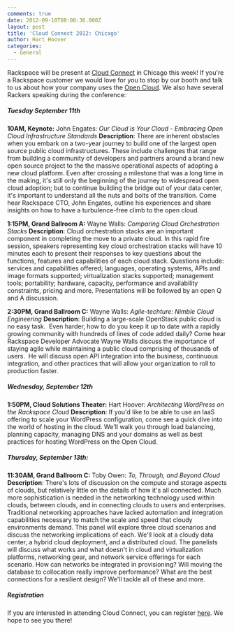 ```yaml
---
comments: true
date: 2012-09-10T08:00:36.000Z
layout: post
title: 'Cloud Connect 2012: Chicago'
author: Hart Hoover
categories:
  - General
---
```


Rackspace will be present at [Cloud Connect](https://www.cloudconnectevent.com/chicago/) in Chicago this week! If you're a Rackspace customer we would love for you to stop by our booth and talk to us about how your company uses the [Open Cloud](https://rackspace.com/cloud). We also have several Rackers speaking during the conference:

<!-- more -->

##### Tuesday September 11th


**10AM, Keynote:**
John Engates: _Our Cloud is Your Cloud - Embracing Open Cloud Infrastructure Standards_
**Description**: There are inherent obstacles when you embark on a two-year journey to build one of the largest open source public cloud infrastructures. These include challenges that range from building a community of developers and partners around a brand new open source project to the the massive operational aspects of adopting a new cloud platform. Even after crossing a milestone that was a long time in the making, it's still only the beginning of the journey to widespread open cloud adoption; but to continue building the bridge out of your data center, it's important to understand all the nuts and bolts of the transition. Come hear Rackspace CTO, John Engates, outline his experiences and share insights on how to have a turbulence-free climb to the open cloud.

**1:15PM, Grand Ballroom A:**
Wayne Walls: _Comparing Cloud Orchestration Stacks_
**Description**: Cloud orchestration stacks are an important component in completing the move to a private cloud. In this rapid fire session, speakers representing key cloud orchestration stacks will have 10 minutes each to present their responses to key questions about the functions, features and capabilities of each cloud stack. Questions include: services and capabilities offered; languages, operating systems, APIs and image formats supported; virtualization stacks supported; management tools; portability; hardware, capacity, performance and availability constraints, pricing and more. Presentations will be followed by an open Q and A discussion.

**2:30PM, Grand Ballroom C:**
Wayne Walls: _Agile-techture: Nimble Cloud Engineering_
**Description**: Building a large-scale OpenStack public cloud is no easy task.  Even harder, how to do you keep it up to date with a rapidly growing community with hundreds of lines of code added daily? Come hear Rackspace Developer Advocate Wayne Walls discuss the importance of staying agile while maintaining a public cloud comprising of thousands of users.  He will discuss open API integration into the business, continuous integration, and other practices that will allow your organization to roll to production faster.


##### Wednesday, September 12th


**1:50PM, Cloud Solutions Theater:**
Hart Hoover: _Architecting WordPress on the Rackspace Cloud_
**Description**: If you'd like to be able to use an IaaS offering to scale your WordPress configuration, come see a quick dive into the world of hosting in the cloud. We'll walk you through load balancing, planning capacity, managing DNS and your domains as well as best practices for hosting WordPress on the Open Cloud.


##### Thursday, September 13th:


**11:30AM, Grand Ballroom C:**
Toby Owen: _To, Through, and Beyond Cloud_
**Description**: There's lots of discussion on the compute and storage aspects of clouds, but relatively little on the details of how it's all connected. Much more sophistication is needed in the networking technology used within clouds, between clouds, and in connecting clouds to users and enterprises. Traditional networking approaches have lacked automation and integration capabilities necessary to match the scale and speed that cloudy environments demand. This panel will explore three cloud scenarios and discuss the networking implications of each. We'll look at a cloudy data center, a hybrid cloud deployment, and a distributed cloud. The panelists will discuss what works and what doesn't in cloud and virtualization platforms, networking gear, and network service offerings for each scenario. How can networks be integrated in provisioning? Will moving the database to collocation really improve performance? What are the best connections for a resilient design? We'll tackle all of these and more.


##### Registration


If you are interested in attending Cloud Connect, you can register [here](https://cloudconnectevent.reg.techweb.com/chi/2012/Registrations/Registration). We hope to see you there!
